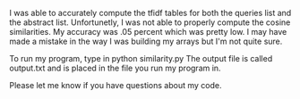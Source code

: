 I was able to accurately compute the tfidf tables for both the queries list and the abstract list. 
Unfortunetly, I was not able to properly compute the cosine similarities. My accuracy was .05 percent which was pretty low. I may have made a mistake in the way I was building my arrays but I'm not quite sure. 

To run my program, type in python similarity.py
The output file is called output.txt and is placed in the file you run my program in. 

Please let me know if you have questions about my code. 